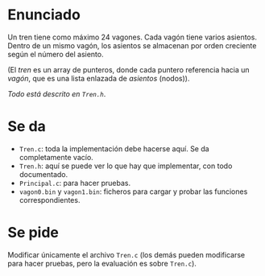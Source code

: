 # Enunciado
Un tren tiene como máximo 24 vagones. Cada vagón tiene varios asientos. Dentro de un
mismo vagón, los asientos se almacenan por orden creciente según el número del asiento.

(El _tren_ es un array de punteros, donde cada puntero referencia hacia un _vagón_, que es
una lista enlazada de _asientos_ (nodos)).

_Todo está descrito en `Tren.h`_.

# Se da
- `Tren.c`: toda la implementación debe hacerse aquí. Se da completamente vacío.
- `Tren.h`: aquí se puede ver lo que hay que implementar, con todo documentado.
- `Principal.c`: para hacer pruebas.
- `vagon0.bin` y `vagon1.bin`: ficheros para cargar y probar las funciones correspondientes.

# Se pide
Modificar únicamente el archivo `Tren.c` (los demás pueden modificarse para hacer
pruebas, pero la evaluación es sobre `Tren.c`).
